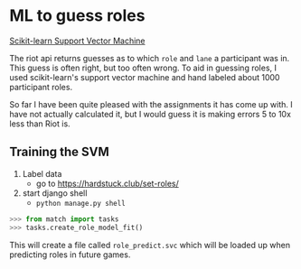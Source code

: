 # ML to guess roles

[Scikit-learn Support Vector Machine](https://scikit-learn.org/stable/modules/svm.html)

The riot api returns guesses as to which `role` and `lane` a participant was in.  This guess is often right, but too often wrong.  To aid in guessing roles, I used scikit-learn's support vector machine and hand labeled about 1000 participant roles.

So far I have been quite pleased with the assignments it has come up with. I have not actually calculated it, but I would guess it is making errors 5 to 10x less than Riot is.

## Training the SVM

1. Label data
    * go to https://hardstuck.club/set-roles/
2. start django shell
    * `python manage.py shell`

```python
>>> from match import tasks
>>> tasks.create_role_model_fit()
```

This will create a file called `role_predict.svc` which will be loaded up when predicting roles in future games.